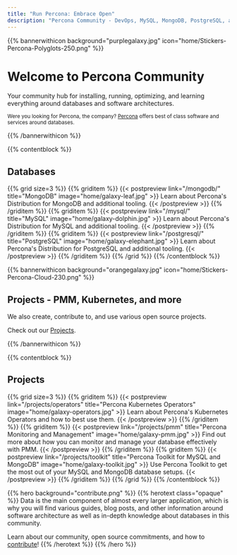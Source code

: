 ```yaml
---
title: "Run Percona: Embrace Open"
description: "Percona Community - DevOps, MySQL, MongoDB, PostgreSQL, and more"
---
```


{{% bannerwithicon background="purplegalaxy.jpg" icon="home/Stickers-Percona-Polyglots-250.png" %}}

<h1>Welcome to Percona Community</h1>

Your community hub for installing, running, optimizing, and learning everything around databases and software architectures.

<small>Were you looking for Percona, the company? [Percona](https://percona.com/) offers best of class software and services around databases.</small>

{{% /bannerwithicon %}}

{{% contentblock %}}

## Databases

{{% grid size=3 %}}
{{% griditem %}}
{{< postpreview link="/mongodb/" title="MongoDB" image="home/galaxy-leaf.jpg" >}}
Learn about Percona's Distribution for MongoDB and additional tooling.
{{< /postpreview >}}
{{% /griditem %}}
{{% griditem %}}
{{< postpreview link="/mysql/" title="MySQL" image="home/galaxy-dolphin.jpg" >}}
Learn about Percona's Distribution for MySQL and additional tooling.
{{< /postpreview >}}
{{% /griditem %}}
{{% griditem %}}
{{< postpreview link="/postgresql/" title="PostgreSQL" image="home/galaxy-elephant.jpg" >}}
Learn about Percona's Distribution for PostgreSQL and additional tooling.
{{< /postpreview >}}
{{% /griditem %}}
{{% /grid %}}
{{% /contentblock %}}

{{% bannerwithicon background="orangegalaxy.jpg" icon="home/Stickers-Percona-Cloud-230.png" %}}

## Projects - PMM, Kubernetes, and more

We also create, contribute to, and use various open source projects. 

Check out our [Projects](/projects).

{{% /bannerwithicon %}}

{{% contentblock %}}

## Projects

{{% grid size=3 %}}
{{% griditem %}}
{{< postpreview link="/projects/operators" title="Percona Kubernetes Operators" image="home/galaxy-operators.jpg" >}}
Learn about Percona's Kubernetes Operators and how to best use them.
{{< /postpreview >}}
{{% /griditem %}}
{{% griditem %}}
{{< postpreview link="/projects/pmm" title="Percona Monitoring and Management" image="home/galaxy-pmm.jpg" >}}
Find out more about how you can monitor and manage your database effectively with PMM.
{{< /postpreview >}}
{{% /griditem %}}
{{% griditem %}}
{{< postpreview link="/projects/toolkit" title="Percona Toolkit for MySQL and MongoDB" image="home/galaxy-toolkit.jpg" >}}
Use Percona Toolkit to get the most out of your MySQL and MongoDB database setups.
{{< /postpreview >}}
{{% /griditem %}}
{{% /grid %}}
{{% /contentblock %}}

{{% hero background="contribute.png" %}}
{{% herotext class="opaque" %}}
Data is the main component of almost every larger application, which is why you will find various guides, blog posts, and other information around software architecture as well as in-depth knowledge about databases in this community.

Learn about our community, open source commitments, and how to [contribute](/contribute)!
{{% /herotext %}}
{{% /hero %}}




